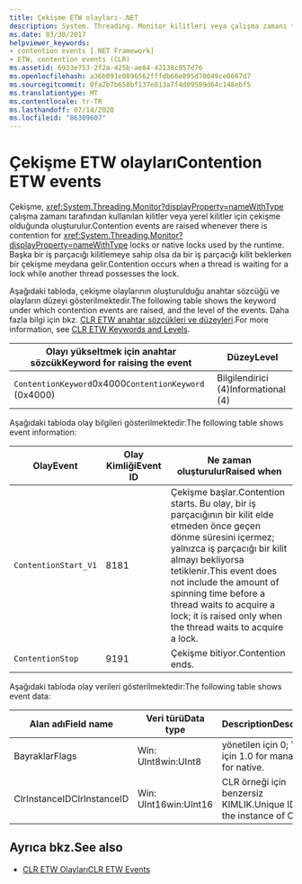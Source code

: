 ```yaml
---
title: Çekişme ETW olayları-.NET
description: System. Threading. Monitor kilitleri veya çalışma zamanı tarafından kullanılan yerel kilitler için çekişme olduğunda oluşan çekişme ETW olayları hakkında ayrıntılı bilgi alın.
ms.date: 03/30/2017
helpviewer_keywords:
- contention events [.NET Framework]
- ETW, contention events (CLR)
ms.assetid: 6933e753-2f2a-425b-ae84-42138c957d76
ms.openlocfilehash: a36b091e0896562fffdb66e895d70049ce0667d7
ms.sourcegitcommit: 0fa2b7b658bf137e813a7f4d09589d64c148ebf5
ms.translationtype: MT
ms.contentlocale: tr-TR
ms.lasthandoff: 07/14/2020
ms.locfileid: "86309607"
---
```

# <a name="contention-etw-events"></a><span data-ttu-id="810d0-103">Çekişme ETW olayları</span><span class="sxs-lookup"><span data-stu-id="810d0-103">Contention ETW events</span></span>

<span data-ttu-id="810d0-104">Çekişme, <xref:System.Threading.Monitor?displayProperty=nameWithType> çalışma zamanı tarafından kullanılan kilitler veya yerel kilitler için çekişme olduğunda oluşturulur.</span><span class="sxs-lookup"><span data-stu-id="810d0-104">Contention events are raised whenever there is contention for <xref:System.Threading.Monitor?displayProperty=nameWithType> locks or native locks used by the runtime.</span></span> <span data-ttu-id="810d0-105">Başka bir iş parçacığı kilitlemeye sahip olsa da bir iş parçacığı kilit beklerken bir çekişme meydana gelir.</span><span class="sxs-lookup"><span data-stu-id="810d0-105">Contention occurs when a thread is waiting for a lock while another thread possesses the lock.</span></span>

<span data-ttu-id="810d0-106">Aşağıdaki tabloda, çekişme olaylarının oluşturulduğu anahtar sözcüğü ve olayların düzeyi gösterilmektedir.</span><span class="sxs-lookup"><span data-stu-id="810d0-106">The following table shows the keyword under which contention events are raised, and the level of the events.</span></span> <span data-ttu-id="810d0-107">Daha fazla bilgi için bkz. [CLR ETW anahtar sözcükleri ve düzeyleri](clr-etw-keywords-and-levels.md).</span><span class="sxs-lookup"><span data-stu-id="810d0-107">For more information, see [CLR ETW Keywords and Levels](clr-etw-keywords-and-levels.md).</span></span>

|<span data-ttu-id="810d0-108">Olayı yükseltmek için anahtar sözcük</span><span class="sxs-lookup"><span data-stu-id="810d0-108">Keyword for raising the event</span></span>|<span data-ttu-id="810d0-109">Düzey</span><span class="sxs-lookup"><span data-stu-id="810d0-109">Level</span></span>|
|-----------------------------------|-----------|
|<span data-ttu-id="810d0-110">`ContentionKeyword`0x4000</span><span class="sxs-lookup"><span data-stu-id="810d0-110">`ContentionKeyword` (0x4000)</span></span>|<span data-ttu-id="810d0-111">Bilgilendirici (4)</span><span class="sxs-lookup"><span data-stu-id="810d0-111">Informational (4)</span></span>|

<span data-ttu-id="810d0-112">Aşağıdaki tabloda olay bilgileri gösterilmektedir:</span><span class="sxs-lookup"><span data-stu-id="810d0-112">The following table shows event information:</span></span>

|<span data-ttu-id="810d0-113">Olay</span><span class="sxs-lookup"><span data-stu-id="810d0-113">Event</span></span>|<span data-ttu-id="810d0-114">Olay Kimliği</span><span class="sxs-lookup"><span data-stu-id="810d0-114">Event ID</span></span>|<span data-ttu-id="810d0-115">Ne zaman oluşturulur</span><span class="sxs-lookup"><span data-stu-id="810d0-115">Raised when</span></span>|
|-----------|--------------|-----------------|
|`ContentionStart_V1`|<span data-ttu-id="810d0-116">81</span><span class="sxs-lookup"><span data-stu-id="810d0-116">81</span></span>|<span data-ttu-id="810d0-117">Çekişme başlar.</span><span class="sxs-lookup"><span data-stu-id="810d0-117">Contention starts.</span></span> <span data-ttu-id="810d0-118">Bu olay, bir iş parçacığının bir kilit elde etmeden önce geçen dönme süresini içermez; yalnızca iş parçacığı bir kilit almayı bekliyorsa tetiklenir.</span><span class="sxs-lookup"><span data-stu-id="810d0-118">This event does not include the amount of spinning time before a thread waits to acquire a lock; it is raised only when the thread waits to acquire a lock.</span></span>|
|`ContentionStop`|<span data-ttu-id="810d0-119">91</span><span class="sxs-lookup"><span data-stu-id="810d0-119">91</span></span>|<span data-ttu-id="810d0-120">Çekişme bitiyor.</span><span class="sxs-lookup"><span data-stu-id="810d0-120">Contention ends.</span></span>|

<span data-ttu-id="810d0-121">Aşağıdaki tabloda olay verileri gösterilmektedir:</span><span class="sxs-lookup"><span data-stu-id="810d0-121">The following table shows event data:</span></span>

|<span data-ttu-id="810d0-122">Alan adı</span><span class="sxs-lookup"><span data-stu-id="810d0-122">Field name</span></span>|<span data-ttu-id="810d0-123">Veri türü</span><span class="sxs-lookup"><span data-stu-id="810d0-123">Data type</span></span>|<span data-ttu-id="810d0-124">Description</span><span class="sxs-lookup"><span data-stu-id="810d0-124">Description</span></span>|
|----------------|---------------|-----------------|
|<span data-ttu-id="810d0-125">Bayraklar</span><span class="sxs-lookup"><span data-stu-id="810d0-125">Flags</span></span>|<span data-ttu-id="810d0-126">Win: UInt8</span><span class="sxs-lookup"><span data-stu-id="810d0-126">win:UInt8</span></span>|<span data-ttu-id="810d0-127">yönetilen için 0; Yerel için 1.</span><span class="sxs-lookup"><span data-stu-id="810d0-127">0 for managed; 1 for native.</span></span>|
|<span data-ttu-id="810d0-128">ClrInstanceID</span><span class="sxs-lookup"><span data-stu-id="810d0-128">ClrInstanceID</span></span>|<span data-ttu-id="810d0-129">Win: UInt16</span><span class="sxs-lookup"><span data-stu-id="810d0-129">win:UInt16</span></span>|<span data-ttu-id="810d0-130">CLR örneği için benzersiz KIMLIK.</span><span class="sxs-lookup"><span data-stu-id="810d0-130">Unique ID for the instance of CLR.</span></span>|

## <a name="see-also"></a><span data-ttu-id="810d0-131">Ayrıca bkz.</span><span class="sxs-lookup"><span data-stu-id="810d0-131">See also</span></span>

- [<span data-ttu-id="810d0-132">CLR ETW Olayları</span><span class="sxs-lookup"><span data-stu-id="810d0-132">CLR ETW Events</span></span>](clr-etw-events.md)

